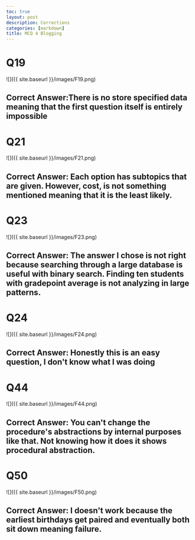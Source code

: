 ```yaml
---
toc: true
layout: post
description: Corrections
categories: [markdown]
title: MCQ 4 Blogging
---
```


# Q19
![]({{ site.baseurl }}/images/F19.png)
## Correct Answer:There is no store specified data meaning that the first question itself is entirely impossible


# Q21
![]({{ site.baseurl }}/images/F21.png)
## Correct Answer: Each option has subtopics that are given. However, cost, is not something mentioned meaning that it is the least likely.


# Q23
![]({{ site.baseurl }}/images/F23.png)
## Correct Answer: The answer I chose is not right because searching through a large database is useful with binary search. Finding ten students with gradepoint average is not analyzing in large patterns.

# Q24
![]({{ site.baseurl }}/images/F24.png)
## Correct Answer: Honestly this is an easy question, I don't know what I was doing

# Q44
![]({{ site.baseurl }}/images/F44.png)
## Correct Answer: You can't change the procedure's abstractions by internal purposes like that. Not knowing how it does it shows procedural abstraction.

# Q50
![]({{ site.baseurl }}/images/F50.png)
## Correct Answer: I doesn't work because the earliest birthdays get paired and eventually both sit down meaning failure.

